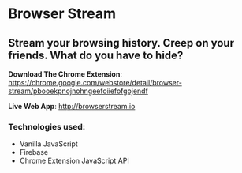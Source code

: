 # Browser Stream 

## Stream your browsing history. Creep on your friends. What do you have to hide?

**Download The Chrome Extension**: https://chrome.google.com/webstore/detail/browser-stream/pbooekpnojnohngeefoiiefofgojendf


**Live Web App**: http://browserstream.io


### **Technologies used:**
- Vanilla JavaScript
- Firebase
- Chrome Extension JavaScript API
